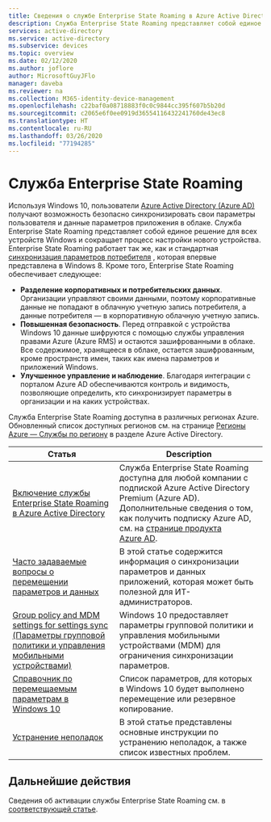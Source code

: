 ```yaml
---
title: Сведения о службе Enterprise State Roaming в Azure Active Directory
description: Служба Enterprise State Roaming представляет собой единое решение для всех устройств Windows.
services: active-directory
ms.service: active-directory
ms.subservice: devices
ms.topic: overview
ms.date: 02/12/2020
ms.author: joflore
author: MicrosoftGuyJFlo
manager: daveba
ms.reviewer: na
ms.collection: M365-identity-device-management
ms.openlocfilehash: c22baf0a08718883f0c0c9844cc395f607b5b20d
ms.sourcegitcommit: c2065e6f0ee0919d36554116432241760de43ec8
ms.translationtype: HT
ms.contentlocale: ru-RU
ms.lasthandoff: 03/26/2020
ms.locfileid: "77194285"
---
```

# <a name="what-is-enterprise-state-roaming"></a>Служба Enterprise State Roaming

Используя Windows 10, пользователи [Azure Active Directory (Azure AD)](../fundamentals/active-directory-whatis.md) получают возможность безопасно синхронизировать свои параметры пользователя и данные параметров приложения в облаке. Служба Enterprise State Roaming представляет собой единое решение для всех устройств Windows и сокращает процесс настройки нового устройства. Enterprise State Roaming работает так же, как и стандартная [синхронизация параметров потребителя](https://go.microsoft.com/fwlink/?linkid=2015135) , которая впервые представлена в Windows 8. Кроме того, Enterprise State Roaming обеспечивает следующее:

* **Разделение корпоративных и потребительских данных**. Организации управляют своими данными, поэтому корпоративные данные не попадают в облачную учетную запись потребителя, а данные потребителя — в корпоративную облачную учетную запись.
* **Повышенная безопасность**. Перед отправкой с устройства Windows 10 данные шифруются с помощью службы управления правами Azure (Azure RMS) и остаются зашифрованными в облаке. Все содержимое, хранящееся в облаке, остается зашифрованным, кроме пространств имен, таких как имена параметров и приложений Windows.  
* **Улучшенное управление и наблюдение**. Благодаря интеграции с порталом Azure AD обеспечиваются контроль и видимость, позволяющие определить, кто синхронизирует параметры в организации и на каких устройствах. 

Служба Enterprise State Roaming доступна в различных регионах Azure. Обновленный список доступных регионов см. на странице [Регионы Azure — Службы по региону](https://azure.microsoft.com/regions/#services) в разделе Azure Active Directory.

| Статья | Description |
| --- | --- |
| [Включение службы Enterprise State Roaming в Azure Active Directory](enterprise-state-roaming-enable.md) |Служба Enterprise State Roaming доступна для любой компании с подпиской Azure Active Directory Premium (Azure AD). Дополнительные сведения о том, как получить подписку Azure AD, см. на [странице продукта Azure AD](https://azure.microsoft.com/services/active-directory). |
| [Часто задаваемые вопросы о перемещении параметров и данных](enterprise-state-roaming-faqs.md) |В этой статье содержится информация о синхронизации параметров и данных приложений, которая может быть полезной для ИТ-администраторов. |
| [Group policy and MDM settings for settings sync (Параметры групповой политики и управления мобильными устройствами)](enterprise-state-roaming-group-policy-settings.md) |Windows 10 предоставляет параметры групповой политики и управления мобильными устройствами (MDM) для ограничения синхронизации параметров. |
| [Справочник по перемещаемым параметрам в Windows 10](enterprise-state-roaming-windows-settings-reference.md) |Список параметров, для которых в Windows 10 будет выполнено перемещение или резервное копирование. |
| [Устранение неполадок](enterprise-state-roaming-troubleshooting.md) |В этой статье представлены основные инструкции по устранению неполадок, а также список известных проблем. |

## <a name="next-steps"></a>Дальнейшие действия

Сведения об активации службы Enterprise State Roaming см. в [соответствующей статье](enterprise-state-roaming-enable.md).
